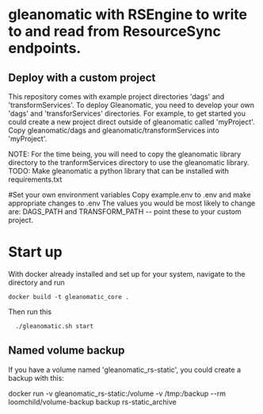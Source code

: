 # gleanomatic with RSEngine to write to and read from ResourceSync endpoints.

## Deploy with a custom project

This repository comes with example project directories 'dags' and 'transformServices'.  To deploy Gleanomatic, you need to develop your own 'dags' and 'transforServices' directories.
For example, to get started you could create a new project direct outside of gleanomatic called 'myProject'.  Copy gleanomatic/dags and gleanomatic/transformServices into 'myProject'.  

NOTE: For the time being, you will need to copy the gleanomatic library directory to the tranformServices directory to use the gleanomatic library.  TODO: Make gleanomatic a python library that can be installed with requirements.txt

#Set your own environment variables
Copy example.env to .env and make appropriate changes to .env  The values you would be most likely to change are: DAGS_PATH and TRANSFORM_PATH  -- point these to your custom project.

# Start up
With docker already installed and set up for your system, navigate to the directory and run
```
docker build -t gleanomatic_core .
```
Then run this
```
  ./gleanomatic.sh start
```  

## Named volume backup

If you have a volume named 'gleanomatic_rs-static', you could create a backup with this:

docker run -v gleanomatic_rs-static:/volume -v /tmp:/backup --rm loomchild/volume-backup backup rs-static_archive 
